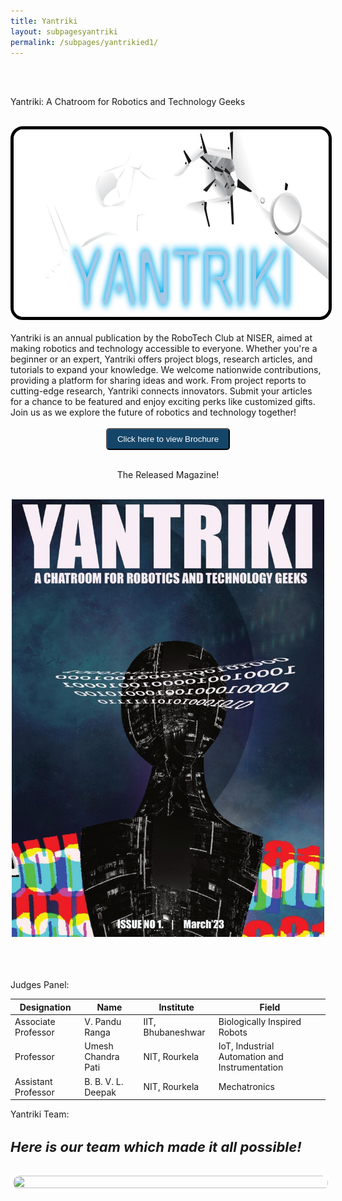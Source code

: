 ```yaml
---
title: Yantriki
layout: subpagesyantriki
permalink: /subpages/yantrikied1/
---
```

<br>
<br>
<p class="headings">Yantriki: A Chatroom for Robotics and Technology Geeks</p>
<br>
<img class="okay" src="/images/Yantriki2-1024x428.png.webp" height="300" width="100%" style="border: 5px solid black; border-radius: 20px 20px 20px 20px; background-color: #F5F5F5;
" />
<br>
<br>
Yantriki is an annual publication by the RoboTech Club at NISER, aimed at making robotics and technology accessible to everyone. Whether you're a beginner or an expert, Yantriki offers project blogs, research articles, and tutorials to expand your knowledge.
We welcome nationwide contributions, providing a platform for sharing ideas and work. From project reports to cutting-edge research, Yantriki connects innovators. Submit your articles for a chance to be featured and enjoy exciting perks like customized gifts.
Join us as we explore the future of robotics and technology together!
<center>
<br>
<a href="https://drive.google.com/file/d/118MAUxmbOa_w_hZUWH2ApoHweI-l95tL/view?usp=sharing"><button style="border-radius: 5px; background-color: #14466a; color: white; padding: 8px 16px; cursor: pointer;">Click here to view Brochure</button></a>
<br>
<br>
<p class="congratulations">The Released Magazine!</p>
<br>
<a href="https://drive.google.com/file/d/1A_8eRH8JtMZ8AKpGtFgY_GeJh4mzgeua/view?usp=drivesdk"><img src="/images/yantrikimain.jpg" width="500px" height="700px" style=" object-fit: fill; transition: background-color 0.3s, transform 0.3s;" onmouseover="this.style.backgroundColor='black'; this.style.transform='scale(1.05)'" onmouseout="this.style.backgroundColor='white'; this.style.transform='scale(1)'"></a>
<br>
<br>
<br>
</center>

<br>
<p class="headings"> Judges Panel:</p>

| Designation | Name | Institute | Field |
|-------------|------|-----------|-------|
|Associate Professor|V. Pandu Ranga|IIT, Bhubaneshwar|Biologically Inspired Robots|
|Professor|Umesh Chandra Pati|NIT, Rourkela|IoT, Industrial Automation and Instrumentation|
|Assistant Professor|B. B. V. L. Deepak|NIT, Rourkela|Mechatronics|


  
<p class="headings">Yantriki Team:</p>
  <p><h4 style="font-style: italic; font-size: 22px;">Here is our team which made it all possible!</h4></p>
  <center>
  <img src="/images/yantriki_team.JPG" height="25%" width="100%" style="border: solid 4px white; border-radius: 40px 40px 40px 40px;">
</center>

